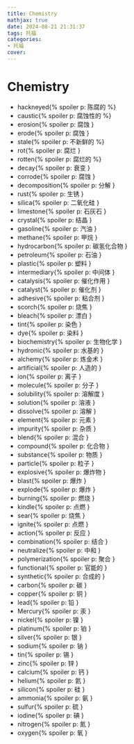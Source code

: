 ```yaml
---
title: Chemistry
mathjax: true
date: 2024-08-21 21:31:37
tags: 托福
categories:
- 托福
cover:
---
```

# Chemistry
- hackneyed{% spoiler p: 陈腐的 %}
- caustic{% spoiler p: 腐蚀性的 %}
- erosion{% spoiler p: 腐蚀 }
- erode{% spoiler p: 腐蚀 }
- stale{% spoiler p: 不新鲜的 %}
- rot{% spoiler p: 腐烂 }
- rotten{% spoiler p: 腐烂的 %}
- decay{% spoiler p: 衰变 }
- corrode{% spoiler p: 腐蚀 }
- decomposition{% spoiler p: 分解 }
- rust{% spoiler p: 生锈 }
- silica{% spoiler p: 二氧化硅 }
- limestone{% spoiler p: 石灰石 }
- crystal{% spoiler p: 结晶 }
- gasoline{% spoiler p: 汽油 }
- methane{% spoiler p: 甲烷 }
- hydrocarbon{% spoiler p: 碳氢化合物 }
- petroleum{% spoiler p: 石油 }
- plastic{% spoiler p: 塑料 }
- intermediary{% spoiler p: 中间体 }
- catalysis{% spoiler p: 催化作用 }
- catalyst{% spoiler p: 催化剂 }
- adhesive{% spoiler p: 粘合剂 } 
- scorch{% spoiler p: 烧焦 }
- bleach{% spoiler p: 漂白 }
- tint{% spoiler p: 染色 }
- dye{% spoiler p: 染料 }
- biochemistry{% spoiler p: 生物化学 }
- hydronic{% spoiler p: 水基的 } 
- alchemy{% spoiler p: 炼金术 }
- artificial{% spoiler p: 人造的 }
- ion{% spoiler p: 离子 }
- molecule{% spoiler p: 分子 }
- solubility{% spoiler p: 溶解度 }
- solution{% spoiler p: 溶液 }
- dissolve{% spoiler p: 溶解 }
- element{% spoiler p: 元素 }
- impurity{% spoiler p: 杂质 }
- blend{% spoiler p: 混合 }
- compound{% spoiler p: 化合物 }
- substance{% spoiler p: 物质 }
- particle{% spoiler p: 粒子 }
- explosive{% spoiler p: 爆炸物 }
- blast{% spoiler p: 爆炸 }
- explode{% spoiler p: 爆炸 }
- burning{% spoiler p: 燃烧 }
- kindle{% spoiler p: 点燃 }
- sear{% spoiler p: 烧焦 }
- ignite{% spoiler p: 点燃 }
- action{% spoiler p: 反应 }
- combination{% spoiler p: 结合 }
- neutralize{% spoiler p: 中和 }
- polymerization{% spoiler p: 聚合 }
- functional{% spoiler p: 官能的 }
- synthetic{% spoiler p: 合成的 }
- carbon{% spoiler p: 碳 }
- copper{% spoiler p: 铜 }
- lead{% spoiler p: 铅 }
- Mercury{% spoiler p: 汞 } 
- nickel{% spoiler p: 镍 }
- platinum{% spoiler p: 铂 }
- silver{% spoiler p: 银 }
- sodium{% spoiler p: 钠 }
- tin{% spoiler p: 锡 }
- zinc{% spoiler p: 锌 }
- calcium{% spoiler p: 钙 }
- helium{% spoiler p: 氦 }
- silicon{% spoiler p: 硅 }
- ammonia{% spoiler p: 氨 }
- sulfur{% spoiler p: 硫 }
- iodine{% spoiler p: 碘 }
- nitrogen{% spoiler p: 氮 }
- oxygen{% spoiler p: 氧 }
